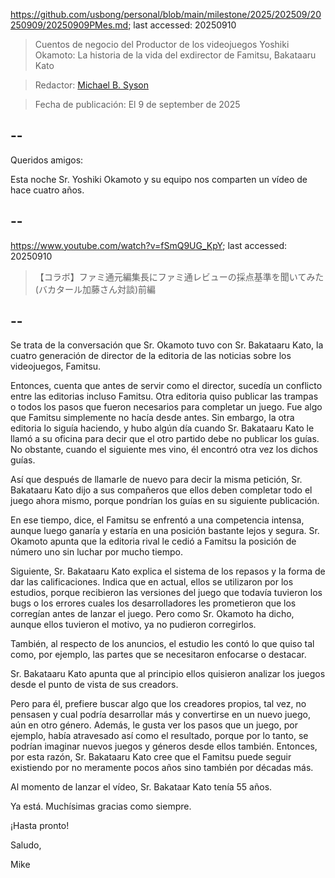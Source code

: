 https://github.com/usbong/personal/blob/main/milestone/2025/202509/20250909/20250909PMes.md; last accessed: 20250910

> Cuentos de negocio del Productor de los videojuegos Yoshiki Okamoto: La historia de la vida del exdirector de Famitsu, Bakataaru Kato

> Redactor: [Michael B. Syson](https://www.linkedin.com/in/michaelsyson/)

> Fecha de publicación: El 9 de september de 2025

## --

Queridos amigos:

Esta noche Sr. Yoshiki Okamoto y su equipo nos comparten un vídeo de hace cuatro años. 

## --

https://www.youtube.com/watch?v=fSmQ9UG_KpY; last accessed: 20250910

> 【コラボ】ファミ通元編集長にファミ通レビューの採点基準を聞いてみた(バカタール加藤さん対談)前編

## --

Se trata de la conversación que Sr. Okamoto tuvo con Sr. Bakataaru Kato, la cuatro generación de director de la editoria de las noticias sobre los videojuegos, Famitsu.

Entonces, cuenta que antes de servir como el director, sucedía un conflicto entre las editorias incluso Famitsu. Otra editoria quiso publicar las trampas o todos los pasos que fueron necesarios para completar un juego. Fue algo que Famitsu simplemente no hacía desde antes. Sin embargo, la otra editoria lo siguía haciendo, y hubo algún día cuando Sr. Bakataaru Kato le llamó a su oficina para decir que el otro partido debe no publicar los guías. No obstante, cuando el siguiente mes vino, él encontró otra vez los dichos guías. 

Así que después de llamarle de nuevo para decir la misma petición, Sr. Bakataaru Kato dijo a sus compañeros que ellos deben completar todo el juego ahora mismo, porque pondrían los guías en su siguiente publicación.

En ese tiempo, dice, el Famitsu se enfrentó a una competencia intensa, aunque luego ganaría y estaría en una posición bastante lejos y segura. Sr. Okamoto apunta que la editoria rival le cedió a Famitsu la posición de número uno sin luchar por mucho tiempo.

Siguiente, Sr. Bakataaru Kato explica el sistema de los repasos y la forma de dar las calificaciones. Indica que en actual, ellos se utilizaron por los estudios, porque recibieron las versiones del juego que todavía tuvieron los bugs o los errores cuales los desarrolladores les prometieron que los corregían antes de lanzar el juego. Pero como Sr. Okamoto ha dicho, aunque ellos tuvieron el motivo, ya no pudieron corregirlos. 

También, al respecto de los anuncios, el estudio les contó lo que quiso tal como, por ejemplo, las partes que se necesitaron enfocarse o destacar.

Sr. Bakataaru Kato apunta que al principio ellos quisieron analizar los juegos desde el punto de vista de sus creadors. 

Pero para él, prefiere buscar algo que los creadores propios, tal vez, no pensasen y cual podría desarrollar más y convertirse en un nuevo juego, aún en otro género. Además, le gusta ver los pasos que un juego, por ejemplo, había atravesado así como el resultado, porque por lo tanto, se podrían imaginar nuevos juegos y géneros desde ellos también. Entonces, por esta razón, Sr. Bakataaru Kato cree que el Famitsu puede seguir existiendo por no meramente pocos años sino también por décadas más.

Al momento de lanzar el vídeo, Sr. Bakataar Kato tenía 55 años.

Ya está. Muchísimas gracias como siempre.

¡Hasta pronto!

Saludo,

Mike